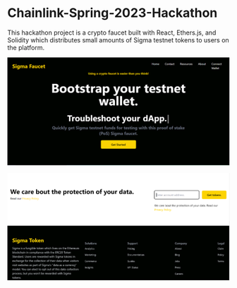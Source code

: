 # Chainlink-Spring-2023-Hackathon
This hackathon project is a crypto faucet built with React, Ethers.js, and Solidity which distributes small amounts of Sigma testnet tokens to users on the platform.

![ScreenShot](hero.png)

![ScreenShot](footer.png)
